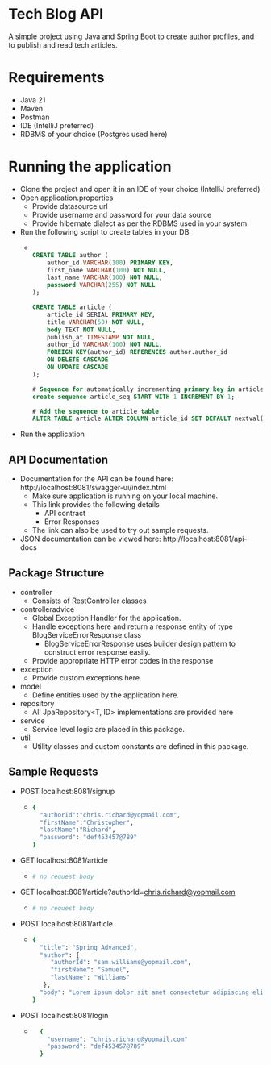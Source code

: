 # Tech Blog API

A simple project using Java and Spring Boot to create author profiles, and to publish and read tech articles.


# Requirements
- Java 21
- Maven
- Postman
- IDE (IntelliJ preferred)
- RDBMS of your choice (Postgres used here)

# Running the application
- Clone the project and open it in an IDE of your choice (IntelliJ preferred)
- Open application.properties
  - Provide datasource url
  - Provide username and password for your data source
  - Provide hibernate dialect as per the RDBMS used in your system
- Run the following script to create tables in your DB
  - ```sql
    
    CREATE TABLE author (
        author_id VARCHAR(100) PRIMARY KEY,
        first_name VARCHAR(100) NOT NULL,
        last_name VARCHAR(100) NOT NULL,
        password VARCHAR(255) NOT NULL
    );
    
    CREATE TABLE article (
        article_id SERIAL PRIMARY KEY,
        title VARCHAR(50) NOT NULL,
        body TEXT NOT NULL,
        publish_at TIMESTAMP NOT NULL,
        author_id VARCHAR(100) NOT NULL,
        FOREIGN KEY(author_id) REFERENCES author.author_id
        ON DELETE CASCADE
        ON UPDATE CASCADE
    );
    
    # Sequence for automatically incrementing primary key in article table
    create sequence article_seq START WITH 1 INCREMENT BY 1;
    
    # Add the sequence to article table
    ALTER TABLE article ALTER COLUMN article_id SET DEFAULT nextval('article_seq');
    
    ```
- Run the application


## API Documentation
- Documentation for the API can be found here: http://localhost:8081/swagger-ui/index.html
  - Make sure application is running on your local machine.
  - This link provides the following details
    - API contract
    - Error Responses
  - The link can also be used to try out sample requests.
- JSON documentation can be viewed here: http://localhost:8081/api-docs


## Package Structure
- controller
  - Consists of RestController classes
- controlleradvice
  - Global Exception Handler for the application.
  - Handle exceptions here and return a response entity of type BlogServiceErrorResponse.class
    - BlogServiceErrorResponse uses builder design pattern to construct error response easily.
  - Provide appropriate HTTP error codes in the response
- exception
  - Provide custom exceptions here.
- model
  - Define entities used by the application here.
- repository
  - All JpaRepository<T, ID> implementations are provided here
- service
  - Service level logic are placed in this package.
- util
  - Utility classes and custom constants are defined in this package.

## Sample Requests

- POST localhost:8081/signup 
  - ```bash
    {
      "authorId":"chris.richard@yopmail.com",
      "firstName":"Christopher",
      "lastName":"Richard",
      "password": "def453457@789"
    }
    ```

- GET localhost:8081/article
  - ```bash
    # no request body
    ```
    
- GET localhost:8081/article?authorId=chris.richard@yopmail.com
  - ```bash
    # no request body
    ```

- POST localhost:8081/article
  - ```bash
    {
      "title": "Spring Advanced",
      "author": {
         "authorId": "sam.williams@yopmail.com",
         "firstName": "Samuel",
         "lastName": "Williams"
       },
      "body": "Lorem ipsum dolor sit amet consectetur adipiscing elit, sed do eiusmod" 
    }
    ```
- POST localhost:8081/login
  - ```bash
      {
        "username": "chris.richard@yopmail.com"
        "password": "def453457@789"
      }
      ``` 